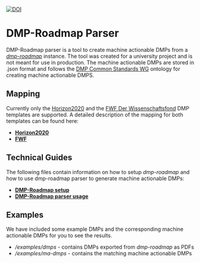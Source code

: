 [![DOI](https://zenodo.org/badge/192808375.svg)](https://zenodo.org/badge/latestdoi/192808375)

# DMP-Roadmap Parser
DMP-Roadmap parser is a tool to create machine actionable DMPs from a *[dmp-roadmap](https://github.com/DMPRoadmap/roadmap)* instance. The tool was created for a university project and is not meant for use in production. The machine actionable DMPs are stored in .json format and follows the [DMP Common Standards WG](https://github.com/DMPRoadmap/roadmap) ontology for creating machine actionable DMPS.

## Mapping
Currently only the [Horizon2020](http://ec.europa.eu/research/participants/docs/h2020-funding-guide/cross-cutting-issues/open-access-data-management/data-management_en.htm) and the [FWF Der Wissenschaftsfond](https://www.fwf.ac.at/de/forschungsfoerderung/open-access-policy/forschungsdatenmanagement/) DMP templates are supported. A detailed description of the mapping for both templates can be found here:
* **[Horizon2020](docs/horizon_mapping.md)**
* **[FWF](docs/fwf_mapping.md)**
## Technical Guides
The following files contain information on how to setup *dmp-roadmap* and how to use dmp-roadmap parser to generate machine actionable DMPs:
* **[DMP-Roadmap setup](docs/dmp-roadmap_setup.md)**
* **[DMP-Roadmap parser usage](docs/dmp-roadmap-parser_usage.md)**

## Examples
We have included some example DMPs and the corresponding machine actionable DMPs for you to see the results.
* */examples/dmps* - contains DMPs exported from *dmp-roadmap* as PDFs
* */examples/ma-dmps* - contains the matching machine actionable DMPs
